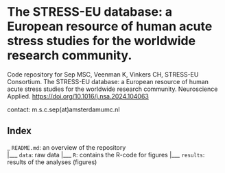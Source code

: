 # The STRESS-EU database: a European resource of human acute stress studies for the worldwide research community.

Code repository for Sep MSC, Veenman K, Vinkers CH, STRESS-EU Consortium. The STRESS-EU database: a European resource of human acute stress studies for the worldwide research community. Neuroscience Applied. https://doi.org/10.1016/j.nsa.2024.104063

contact: m.s.c.sep(at)amsterdamumc.nl

## Index
_ `README.md`: an overview of the repository    
|___ `data`: raw data
|___ `R`: contains the R-code for figures
|___ `results`: results of the analyses (figures)    